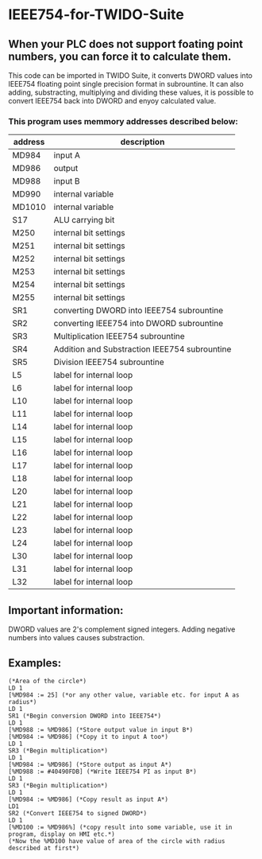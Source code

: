 # IEEE754-for-TWIDO-Suite
## When your PLC does not support foating point numbers, you can force it to calculate them.

This code can be imported in TWIDO Suite, it converts DWORD values into IEEE754 floating point single precision format in subrountine.
It can also adding, substracting, multiplying and dividing these values, it is possible to convert IEEE754 back into DWORD and enyoy calculated value.

### This program uses memmory addresses described below:
|address|description|
|-----|------------------------------------------------------------------------------------------|
|MD984|input A|
|MD986|output|
|MD988|input B|
|MD990|internal variable|
|MD1010|internal variable|
|S17|ALU carrying bit|
|M250|internal bit settings|
|M251|internal bit settings|
|M252|internal bit settings|
|M253|internal bit settings|
|M254|internal bit settings|
|M255|internal bit settings|
|SR1|converting DWORD into IEEE754 subrountine|
|SR2|converting IEEE754 into DWORD subrountine|
|SR3|Multiplication IEEE754 subrountine|
|SR4|Addition and Substraction IEEE754 subrountine|
|SR5|Division IEEE754 subrountine|
|L5| label for internal loop|
|L6| label for internal loop|
|L10| label for internal loop|
|L11| label for internal loop|
|L14| label for internal loop|
|L15| label for internal loop|
|L16| label for internal loop|
|L17| label for internal loop|
|L18| label for internal loop|
|L20| label for internal loop|
|L21| label for internal loop|
|L22| label for internal loop|
|L23| label for internal loop|
|L24| label for internal loop|
|L30| label for internal loop|
|L31| label for internal loop|
|L32| label for internal loop|

## Important information:
 DWORD values are 2's complement signed integers.
 Adding negative numbers into values causes substraction.

## Examples:
```
(*Area of the circle*)
LD 1
[%MD984 := 25] (*or any other value, variable etc. for input A as radius*)
LD 1
SR1 (*Begin conversion DWORD into IEEE754*)
LD 1
[%MD988 := %MD986] (*Store output value in input B*)
[%MD984 := %MD986] (*Copy it to input A too*)
LD 1
SR3 (*Begin multiplication*)
LD 1
[%MD984 := %MD986] (*Store output as input A*)
[%MD988 := #40490FDB] (*Write IEEE754 PI as input B*)
LD 1
SR3 (*Begin multiplication*)
LD 1
[%MD984 := %MD986] (*Copy result as input A*)
LD1
SR2 (*Convert IEEE754 to signed DWORD*)
LD 1
[%MD100 := %MD986%] (*copy result into some variable, use it in program, display on HMI etc.*)
(*Now the %MD100 have value of area of the circle with radius described at first*)
```
